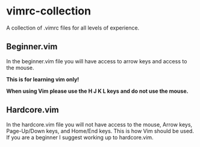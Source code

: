 # vimrc-collection
A collection of .vimrc files for all levels of experience.

## Beginner.vim
In the beginner.vim file you will have access to arrow keys and access to the mouse.

**This is for learning vim only!**

**When using Vim please use the H J K L keys and do not use the mouse.**

## Hardcore.vim
In the hardcore.vim file you will not have access to the mouse, Arrow keys, Page-Up/Down keys, and Home/End keys.
This is how Vim should be used.
If you are a beginner I suggest working up to hardcore.vim.
